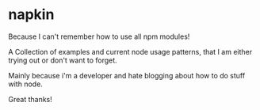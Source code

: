napkin
======

Because I can't remember how to use all npm modules!

A Collection of examples and current node usage patterns, that I am either trying out or don't want to forget.

Mainly because i'm a developer and hate blogging about how to do stuff with node.

Great thanks!